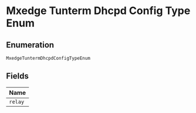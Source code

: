 
# Mxedge Tunterm Dhcpd Config Type Enum

## Enumeration

`MxedgeTuntermDhcpdConfigTypeEnum`

## Fields

| Name |
|  --- |
| `relay` |

